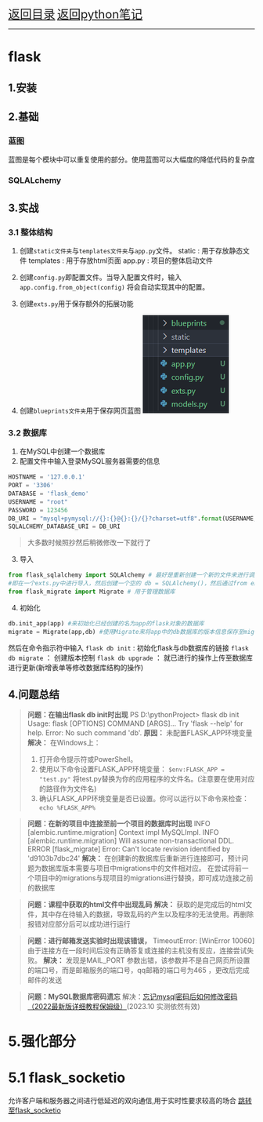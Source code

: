 <font size="5">[返回目录](../../../目录.md)</font>
<font size="5">[返回python笔记](../../../python.md/#31-flask)</font>
____
# flask 
## 1.安装

## 2.基础
### 蓝图
 蓝图是每个模块中可以重复使用的部分。使用蓝图可以大幅度的降低代码的复杂度
### SQLALchemy
### 
## 3.实战
### 3.1 整体结构
1. 创建`static文件夹`与`templates文件夹`与`app.py`文件。
    static :  用于存放静态文件
    templates : 用于存放html页面
    app.py : 项目的整体启动文件
2. 创建`config.py`即配置文件。当导入配置文件时，输入
`app.config.from_object(config)`
将会自动实现其中的配置。

3. 创建`exts.py`用于保存额外的拓展功能

4. 创建`blueprints文件夹`用于保存网页蓝图
![Alt text](img/flask_init_1.png)

### 3.2 数据库
1. 在MySQL中创建一个数据库
2. 配置文件中输入登录MySQL服务器需要的信息
```python
HOSTNAME = '127.0.0.1'
PORT = '3306'
DATABASE = 'flask_demo'
USERNAME = "root"
PASSWORD = 123456
DB_URI = "mysql+pymysql://{}:{}@{}:{}/{}?charset=utf8".format(USERNAME,PASSWORD,HOSTNAME,PORT,DATABASE)
SQLALCHEMY_DATABASE_URI = DB_URI
```
> 大多数时候照抄然后稍微修改一下就行了


3. 导入
```python
from flask_sqlalchemy import SQLAlchemy # 最好是重新创建一个新的文件来进行调用，否则可能会出现循环引用问题
#即在一个exts.py中进行导入，然后创建一个空的 db = SQLAlchemy()，然后通过from exts import db 来导入创建好的db对象 。
from flask_migrate import Migrate # 用于管理数据库
```

4. 初始化
```python
db.init_app(app) #来初始化已经创建的名为app的flask对象的数据库
migrate = Migrate(app,db) #使用Migrate来将app中的db数据库的版本信息保存至migrate中
```
然后在命令指示符中输入 
`flask db init`    : 初始化flask与db数据库的链接
`flask db migrate` ： 创建版本控制
`flask db upgrade` ： 就已进行的操作上传至数据库进行更新(新增表单等修改数据库结构的操作)
## 4.问题总结
> **问题：在输出flask db init时出现**
> PS D:\pythonProject> flask db init Usage: flask [OPTIONS] COMMAND [ARGS]... Try  'flask --help' for help. Error: No such command 'db'.
> **原因：**
> 未配置FLASK_APP环境变量
> **解决：**
> 在Windows上：
> 1. 打开命令提示符或PowerShell。
> 2. 使用以下命令设置FLASK_APP环境变量：
> `$env:FLASK_APP = "test.py"`
> 将test.py替换为你的应用程序的文件名。(注意要在使用对应的路径作为文件名)
> 3. 确认FLASK_APP环境变量是否已设置。你可以运行以下命令来检查：
> `echo %FLASK_APP%`

> **问题：在新的项目中连接至前一个项目的数据库时出现**
> INFO  [alembic.runtime.migration] Context impl MySQLImpl.
> INFO  [alembic.runtime.migration] Will assume non-transactional DDL.
> ERROR [flask_migrate] Error: Can't locate revision identified by 'd9103b7dbc24'
> **解决：**
> 在创建新的数据库后重新进行连接即可，预计问题为数据库版本需要与项目中migrations中的文件相对应。
> 在尝试将前一个项目中的migrations与现项目的migrations进行替换，即可成功连接之前的数据库


> **问题：课程中获取的html文件中出现乱码**
> **解决：**
> 获取的是完成后的html文件，其中存在待输入的数据，导致乱码的产生以及程序的无法使用。再删除报错对应部分后可以成功进行运行

> **问题：进行邮箱发送实验时出现该错误，**
> TimeoutError: [WinError 10060] 由于连接方在一段时间后没有正确答复或连接的主机没有反应，连接尝试失败。
> **解决：**
> 发现是MAIL_PORT 参数出错，该参数并不是自己网页所设置的端口号，而是邮箱服务的端口号，qq邮箱的端口号为465 ，更改后完成邮件的发送

> **问题：MySQL数据库密码遗忘**
> 解决：[忘记mysql密码后如何修改密码（2022最新版详细教程保姆级）](https://blog.csdn.net/qq_45890970/article/details/122944537)(2023.10 实测依然有效)

# 5.强化部分
# 5.1 flask_socketio
允许客户端和服务器之间进行低延迟的双向通信,用于实时性要求较高的场合
[跳转至flask_socketio](flask_socketio.md)
